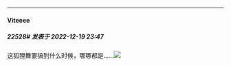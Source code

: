 

*****

####  Viteeee  
##### 22528#       发表于 2022-12-19 23:47

这狐狸舞要搞到什么时候，哪哪都是……<img src="https://static.saraba1st.com/image/smiley/face2017/001.png" referrerpolicy="no-referrer">

